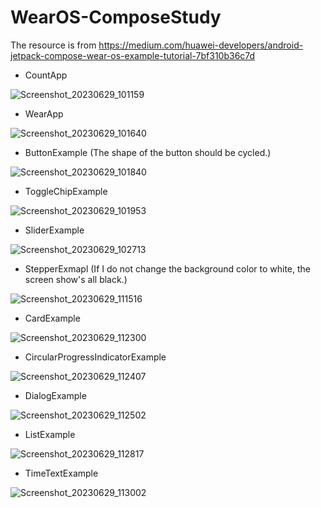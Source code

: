 # WearOS-ComposeStudy
The resource is from https://medium.com/huawei-developers/android-jetpack-compose-wear-os-example-tutorial-7bf310b36c7d

- CountApp
  
![Screenshot_20230629_101159](https://github.com/evelynchang0605/WearOS-ComposeStudy/assets/137132532/bab2e702-68a6-4eaf-bb9a-f1e4fdc6de90)

- WearApp

![Screenshot_20230629_101640](https://github.com/evelynchang0605/WearOS-ComposeStudy/assets/137132532/dc1df336-8bcd-415b-b3cc-b73f0ba56ed1)

- ButtonExample (The shape of the button should be cycled.)

![Screenshot_20230629_101840](https://github.com/evelynchang0605/WearOS-ComposeStudy/assets/137132532/a412797e-76f1-437c-8655-971a5c43b045)

- ToggleChipExample

![Screenshot_20230629_101953](https://github.com/evelynchang0605/WearOS-ComposeStudy/assets/137132532/64cfa8c3-9082-4b9f-a197-2e7413bbd267)

- SliderExample

![Screenshot_20230629_102713](https://github.com/evelynchang0605/WearOS-ComposeStudy/assets/137132532/b71e8df5-91c2-4f07-b791-ec11c115b135)

- StepperExmapl (If I do not change the background color to white, the screen show's all black.)
  
![Screenshot_20230629_111516](https://github.com/evelynchang0605/WearOS-ComposeStudy/assets/137132532/cb0c08b0-cd54-4fb1-b6ad-48a34e1d63f6)

- CardExample

![Screenshot_20230629_112300](https://github.com/evelynchang0605/WearOS-ComposeStudy/assets/137132532/691a921d-f517-48ef-9bcc-cc22c65fa608)

- CircularProgressIndicatorExample

![Screenshot_20230629_112407](https://github.com/evelynchang0605/WearOS-ComposeStudy/assets/137132532/f58dd929-80cc-4caf-aae0-438a14d00715)

- DialogExample

![Screenshot_20230629_112502](https://github.com/evelynchang0605/WearOS-ComposeStudy/assets/137132532/ef5d4eb4-5679-40de-9c90-94f88a242454)

- ListExample

![Screenshot_20230629_112817](https://github.com/evelynchang0605/WearOS-ComposeStudy/assets/137132532/8b5f7f85-e8f6-485b-9665-0cd58141f65e)

- TimeTextExample

![Screenshot_20230629_113002](https://github.com/evelynchang0605/WearOS-ComposeStudy/assets/137132532/1f5a953f-8907-4aa4-972b-a0b5f4e4cf01)




